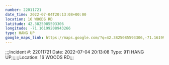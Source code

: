 ```yaml
---
number: 22011721
date_time: 2022-07-04T20:13:08+00:00
location: 16 WOODS RD
latitude: 42.3825085593306
longitude: -71.16199208943266
type: HANG UP
google_maps_link: https://maps.google.com/?q=42.3825085593306,-71.16199208943266
---
```


;;;Incident #: 22011721  Date: 2022-07-04 20:13:08   Type: 911 HANG UP;;;;;;Location: 16 WOODS RD;;;
